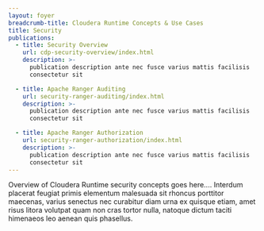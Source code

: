 ```yaml
---
layout: foyer
breadcrumb-title: Cloudera Runtime Concepts & Use Cases
title: Security
publications:
  - title: Security Overview
    url: cdp-security-overview/index.html
    description: >-
      publication description ante nec fusce varius mattis facilisis
      consectetur sit

  - title: Apache Ranger Auditing
    url: security-ranger-auditing/index.html
    description: >-
      publication description ante nec fusce varius mattis facilisis
      consectetur sit

  - title: Apache Ranger Authorization
    url: security-ranger-authorization/index.html
    description: >-
      publication description ante nec fusce varius mattis facilisis
      consectetur sit
---
```

Overview of Cloudera Runtime security concepts goes here.... Interdum
placerat feugiat primis elementum malesuada sit rhoncus porttitor
maecenas, varius senectus nec curabitur diam urna ex quisque etiam, amet
risus litora volutpat quam non cras tortor nulla, natoque dictum taciti
himenaeos leo aenean quis phasellus.

